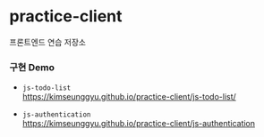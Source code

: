 # practice-client

프론트엔드 연습 저장소

### 구현 Demo

- `js-todo-list`  
  https://kimseunggyu.github.io/practice-client/js-todo-list/

- `js-authentication`  
  https://kimseunggyu.github.io/practice-client/js-authentication
